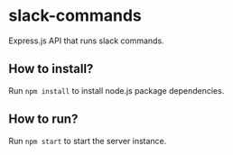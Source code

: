 # slack-commands
Express.js API that runs slack commands.

## How to install?
Run `npm install` to install node.js package dependencies.

## How to run?
Run `npm start` to start the server instance.
